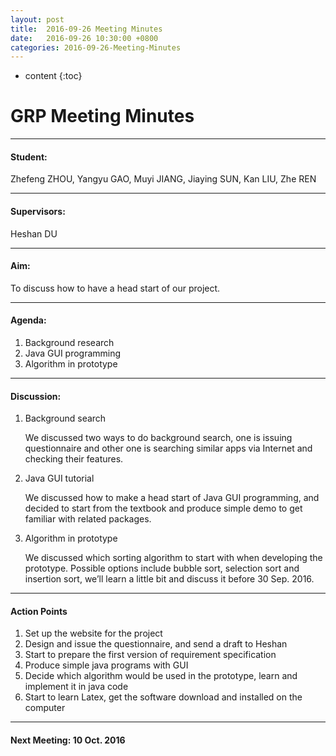 ```yaml
---
layout: post
title:  2016-09-26 Meeting Minutes
date:   2016-09-26 10:30:00 +0800
categories: 2016-09-26-Meeting-Minutes
---
```


* content
{:toc}


# GRP Meeting Minutes---#### Student: 
Zhefeng ZHOU, Yangyu GAO, Muyi JIANG, Jiaying SUN, Kan LIU, Zhe REN

---
#### Supervisors: 
Heshan DU
---
#### Aim:To discuss how to have a head start of our project.---#### Agenda:1.	Background research2.	Java GUI programming3.	Algorithm in prototype---#### Discussion:
1.	Background search	We discussed two ways to do background search, one is issuing questionnaire and other one is searching similar apps via Internet and checking their features.2.	Java GUI tutorial	We discussed how to make a head start of Java GUI programming, and decided to start from the textbook and produce simple demo to get familiar with related packages.3.	Algorithm in prototype	We discussed which sorting algorithm to start with when developing the prototype.  Possible options include bubble sort, selection sort and insertion sort, we’ll learn a little bit and discuss it before 30 Sep. 2016.---#### Action Points
1.	Set up the website for the project2.	Design and issue the questionnaire, and send a draft to Heshan3.	Start to prepare the first version of requirement specification4.	Produce simple java programs with GUI5.	Decide which algorithm would be used in the prototype, learn and implement it in java code6.	Start to learn Latex, get the software download and installed on the computer---#### Next Meeting: 10 Oct. 2016


